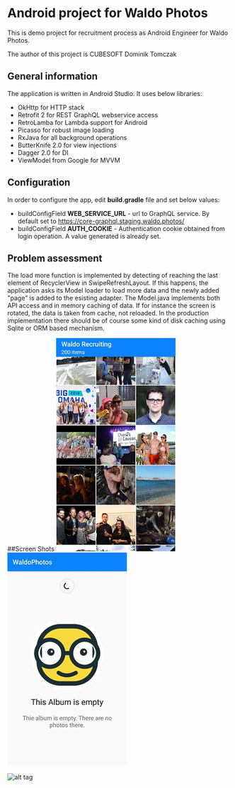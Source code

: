 # Android project for Waldo Photos 

This is demo project for recruitment process as Android Engineer for Waldo Photos.

The author of this project is CUBESOFT Dominik Tomczak

## General information

The application is written in Android Studio. It uses below libraries:

* OkHttp for HTTP stack
* Retrofit 2 for REST GraphQL webservice access
* RetroLamba for Lambda support for Android
* Picasso for robust image loading
* RxJava for all background operations
* ButterKnife 2.0 for view injections
* Dagger 2.0 for DI
* ViewModel from Google for MVVM

## Configuration
In order to configure the app, edit **build.gradle** file and set below values:

* buildConfigField **WEB_SERVICE_URL** - url to GraphQL service. By default set to https://core-graphql.staging.waldo.photos/
* buildConfigField **AUTH_COOKIE** - Authentication cookie obtained from login operation. A value generated is already set.

## Problem assessment
The load more function is implemented by detecting of reaching the last element of RecyclerView in SwipeRefreshLayout. If this happens, the application asks its Model loader to load more data and the newly added "page" is added to the 
esisting adapter. The Model.java implements both API access and in memory caching of data. If for instance the screen is rotated, the data is taken from cache, not reloaded. In the production implementation
there should be of course some kind of disk caching using Sqlite or ORM based mechanism.

##Screen Shots
![alt tag](https://github.com/dominolog/waldo_photos/blob/master/device-2016-12-02-181620.jpg?raw=true) ![alt tag](https://github.com/dominolog/waldo_photos/blob/master/device-2016-12-02-181649.jpg?raw=true)

![alt tag](https://github.com/dominolog/waldo_photos/blob/master/video.gif)
